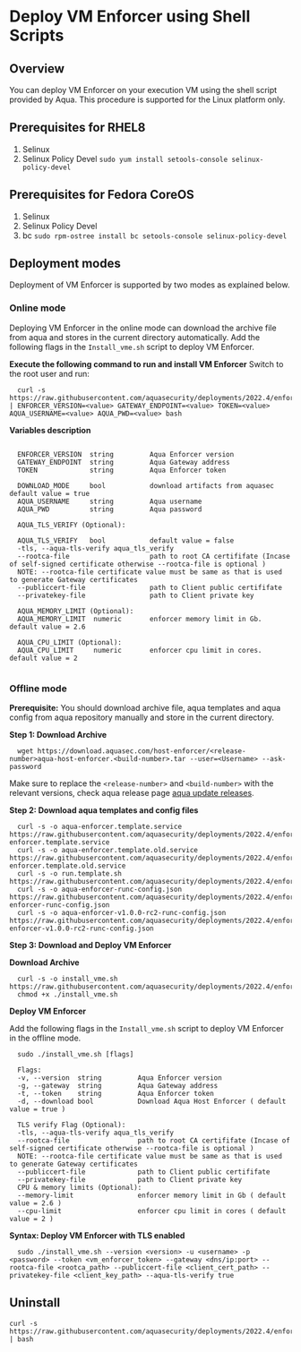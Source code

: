 # Deploy VM Enforcer using Shell Scripts


## Overview

You can deploy VM Enforcer on your execution VM using the shell script provided by Aqua. This procedure is supported for the Linux platform only.

## Prerequisites for RHEL8

1) Selinux
2) Selinux Policy Devel 
    `sudo yum install setools-console selinux-policy-devel`

## Prerequisites for Fedora CoreOS

1) Selinux
2) Selinux Policy Devel
3) bc 
    `sudo rpm-ostree install bc setools-console selinux-policy-devel`

## Deployment modes

Deployment of VM Enforcer is supported by two modes as explained below.
### Online mode

Deploying VM Enforcer in the online mode can download the archive file from aqua and stores in the current directory automatically. Add the following flags in the `Install_vme.sh` script to deploy VM Enforcer.

**Execute the following command to run and install VM Enforcer**
Switch to the root user and run:
```shell
  curl -s https://raw.githubusercontent.com/aquasecurity/deployments/2022.4/enforcers/vm_enforcer/shell/install_vme.sh | ENFORCER_VERSION=<value> GATEWAY_ENDPOINT=<value> TOKEN=<value> AQUA_USERNAME=<value> AQUA_PWD=<value> bash
```


**Variables description**

```shell

  ENFORCER_VERSION  string         Aqua Enforcer version
  GATEWAY_ENDPOINT  string         Aqua Gateway address
  TOKEN             string         Aqua Enforcer token

  DOWNLOAD_MODE     bool           download artifacts from aquasec default value = true
  AQUA_USERNAME     string         Aqua username
  AQUA_PWD          string         Aqua password

  AQUA_TLS_VERIFY (Optional):

  AQUA_TLS_VERIFY   bool           default value = false
  -tls, --aqua-tls-verify aqua_tls_verify
  --rootca-file                    path to root CA certififate (Incase of self-signed certificate otherwise --rootca-file is optional )
  NOTE: --rootca-file certificate value must be same as that is used to generate Gateway certificates
  --publiccert-file                path to Client public certififate
  --privatekey-file                path to Client private key  

  AQUA_MEMORY_LIMIT (Optional):
  AQUA_MEMORY_LIMIT  numeric       enforcer memory limit in Gb. default value = 2.6

  AQUA_CPU_LIMIT (Optional):
  AQUA_CPU_LIMIT     numeric       enforcer cpu limit in cores. default value = 2
 
```

### Offline mode

**Prerequisite:** You should download archive file, aqua templates and aqua config from aqua repository manually and store in the current directory.

**Step 1: Download Archive**

```shell
  wget https://download.aquasec.com/host-enforcer/<release-number>aqua-host-enforcer.<build-number>.tar --user=<Username> --ask-password
```

Make sure to replace the `<release-number>` and `<build-number>` with the relevant versions, check aqua release page [aqua update releases](https://docs.aquasec.com/docs/update-releases).

**Step 2: Download aqua templates and config files**

```shell
  curl -s -o aqua-enforcer.template.service https://raw.githubusercontent.com/aquasecurity/deployments/2022.4/enforcers/vm_enforcer/templates/aqua-enforcer.template.service
  curl -s -o aqua-enforcer.template.old.service https://raw.githubusercontent.com/aquasecurity/deployments/2022.4/enforcers/vm_enforcer/templates/aqua-enforcer.template.old.service
  curl -s -o run.template.sh https://raw.githubusercontent.com/aquasecurity/deployments/2022.4/enforcers/vm_enforcer/templates/run.template.sh
  curl -s -o aqua-enforcer-runc-config.json https://raw.githubusercontent.com/aquasecurity/deployments/2022.4/enforcers/vm_enforcer/templates/aqua-enforcer-runc-config.json
  curl -s -o aqua-enforcer-v1.0.0-rc2-runc-config.json https://raw.githubusercontent.com/aquasecurity/deployments/2022.4/enforcers/vm_enforcer/templates/aqua-enforcer-v1.0.0-rc2-runc-config.json
```

**Step 3: Download and Deploy VM Enforcer**

**Download Archive**

```shell
  curl -s -o install_vme.sh https://raw.githubusercontent.com/aquasecurity/deployments/2022.4/enforcers/vm_enforcer/shell/install_vme.sh
  chmod +x ./install_vme.sh
```

**Deploy VM Enforcer**

Add the following flags in the `Install_vme.sh` script to deploy VM Enforcer in the offline mode.

```shell
  sudo ./install_vme.sh [flags]

  Flags:
  -v, --version  string         Aqua Enforcer version
  -g, --gateway  string         Aqua Gateway address
  -t, --token    string         Aqua Enforcer token
  -d, --download bool           Download Aqua Host Enforcer ( default value = true )

  TLS verify Flag (Optional):
  -tls, --aqua-tls-verify aqua_tls_verify
  --rootca-file                 path to root CA certififate (Incase of self-signed certificate otherwise --rootca-file is optional )
  NOTE: --rootca-file certificate value must be same as that is used to generate Gateway certificates
  --publiccert-file             path to Client public certififate
  --privatekey-file             path to Client private key   
  CPU & memory limits (Optional):
  --memory-limit                enforcer memory limit in Gb ( default value = 2.6 )
  --cpu-limit                   enforcer cpu limit in cores ( default value = 2 )
```

**Syntax: Deploy VM Enforcer with TLS enabled**

```shell
  sudo ./install_vme.sh --version <version> -u <username> -p <password> --token <vm_enforcer_token> --gateway <dns/ip:port> --rootca-file <rootca_path> --publiccert-file <client_cert_path> --privatekey-file <client_key_path> --aqua-tls-verify true

```

## Uninstall

```
curl -s https://raw.githubusercontent.com/aquasecurity/deployments/2022.4/enforcers/vm_enforcer/shell/uninstall_vme.sh | bash
```
